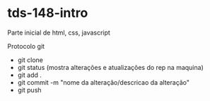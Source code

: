 # tds-148-intro
Parte inicial de html, css, javascript

Protocolo git
- git clone <nome do rep>
- git status (mostra alterações e atualizações do rep na maquina)
- git add .
- git commit -m "nome da alteração/descricao da alteração"
- git push


